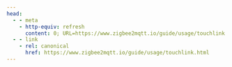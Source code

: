 ```yaml
---
head:
  - - meta
    - http-equiv: refresh
      content: 0; URL=https://www.zigbee2mqtt.io/guide/usage/touchlink.html
  - - link 
    - rel: canonical
      href: https://www.zigbee2mqtt.io/guide/usage/touchlink.html
---
```

